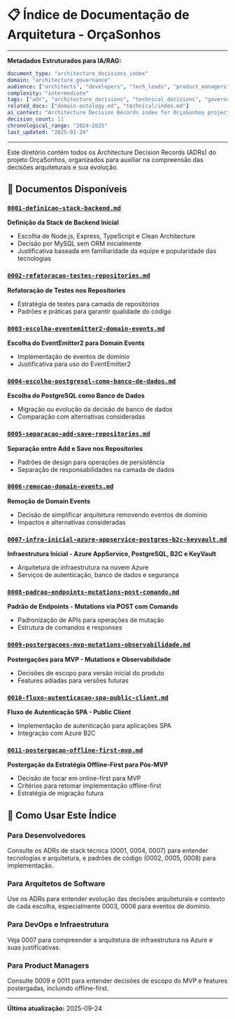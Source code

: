 # 📋 Índice de Documentação de Arquitetura - OrçaSonhos

---
**Metadados Estruturados para IA/RAG:**
```yaml
document_type: "architecture_decisions_index"
domain: "architecture_governance"
audience: ["architects", "developers", "tech_leads", "product_managers"]
complexity: "intermediate"
tags: ["adr", "architecture_decisions", "technical_decisions", "governance"]
related_docs: ["domain-ontology.md", "technical/index.md"]
ai_context: "Architecture Decision Records index for OrçaSonhos project governance"
decision_count: 11
chronological_range: "2024-2025"
last_updated: "2025-01-24"
```
---

Este diretório contém todos os Architecture Decision Records (ADRs) do projeto OrçaSonhos, organizados para auxiliar na compreensão das decisões arquiteturais e sua evolução.

## 📁 Documentos Disponíveis

### [`0001-definicao-stack-backend.md`](./0001-definicao-stack-backend.md)
**Definição da Stack de Backend Inicial**
- Escolha de Node.js, Express, TypeScript e Clean Architecture
- Decisão por MySQL sem ORM inicialmente
- Justificativa baseada em familiaridade da equipe e popularidade das tecnologias

### [`0002-refatoracao-testes-repositories.md`](./0002-refatoracao-testes-repositories.md)
**Refatoração de Testes nos Repositories**
- Estratégia de testes para camada de repositórios
- Padrões e práticas para garantir qualidade do código

### [`0003-escolha-eventemitter2-domain-events.md`](./0003-escolha-eventemitter2-domain-events.md)
**Escolha do EventEmitter2 para Domain Events**
- Implementação de eventos de domínio
- Justificativa para uso do EventEmitter2

### [`0004-escolha-postgresql-como-banco-de-dados.md`](./0004-escolha-postgresql-como-banco-de-dados.md)
**Escolha do PostgreSQL como Banco de Dados**
- Migração ou evolução da decisão de banco de dados
- Comparação com alternativas consideradas

### [`0005-separacao-add-save-repositories.md`](./0005-separacao-add-save-repositories.md)
**Separação entre Add e Save nos Repositories**
- Padrões de design para operações de persistência
- Separação de responsabilidades na camada de dados

### [`0006-remocao-domain-events.md`](./0006-remocao-domain-events.md)
**Remoção de Domain Events**
- Decisão de simplificar arquitetura removendo eventos de domínio
- Impactos e alternativas consideradas

### [`0007-infra-inicial-azure-appservice-postgres-b2c-keyvault.md`](./0007-infra-inicial-azure-appservice-postgres-b2c-keyvault.md)
**Infraestrutura Inicial - Azure AppService, PostgreSQL, B2C e KeyVault**
- Arquitetura de infraestrutura na nuvem Azure
- Serviços de autenticação, banco de dados e segurança

### [`0008-padrao-endpoints-mutations-post-comando.md`](./0008-padrao-endpoints-mutations-post-comando.md)
**Padrão de Endpoints - Mutations via POST com Comando**
- Padronização de APIs para operações de mutação
- Estrutura de comandos e responses

### [`0009-postergacoes-mvp-mutations-observabilidade.md`](./0009-postergacoes-mvp-mutations-observabilidade.md)
**Postergações para MVP - Mutations e Observabilidade**
- Decisões de escopo para versão inicial do produto
- Features adiadas para versões futuras

### [`0010-fluxo-autenticacao-spa-public-client.md`](./0010-fluxo-autenticacao-spa-public-client.md)
**Fluxo de Autenticação SPA - Public Client**
- Implementação de autenticação para aplicações SPA
- Integração com Azure B2C

### [`0011-postergacao-offline-first-mvp.md`](./0011-postergacao-offline-first-mvp.md)
**Postergação da Estratégia Offline-First para Pós-MVP**
- Decisão de focar em online-first para MVP
- Critérios para retomar implementação offline-first
- Estratégia de migração futura

## 🎯 Como Usar Este Índice

### Para Desenvolvedores
Consulte os ADRs de stack técnica (0001, 0004, 0007) para entender tecnologias e arquitetura, e padrões de código (0002, 0005, 0008) para implementação.

### Para Arquitetos de Software
Use os ADRs para entender evolução das decisões arquiteturais e contexto de cada escolha, especialmente 0003, 0006 para eventos de domínio.

### Para DevOps e Infraestrutura
Veja 0007 para compreender a arquitetura de infraestrutura na Azure e suas justificativas.

### Para Product Managers
Consulte 0009 e 0011 para entender decisões de escopo do MVP e features postergadas, incluindo offline-first.

---

**Última atualização:** 2025-09-24